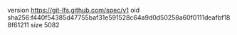 version https://git-lfs.github.com/spec/v1
oid sha256:f440f54385d47755baf31e591528c64a9d0d50258a60f0111deafbf188f61211
size 5082
